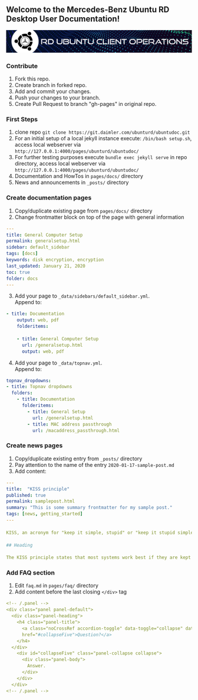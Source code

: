## Welcome to the Mercedes-Benz Ubuntu RD Desktop User Documentation!

[![Ubuntu client operations](/images/ubuntu_client_operations.png)](https://git.daimler.com/pages/ubunturd/ubuntudoc/)

### Contribute
1. Fork this repo.
2. Create branch in forked repo.
3. Add and commit your changes.
4. Push your changes to your branch.
5. Create Pull Request to branch "gh-pages" in original repo.

### First Steps
1. clone repo `git clone https://git.daimler.com/ubunturd/ubuntudoc.git`
2. For an initial setup of a local jekyll instance execute: `/bin/bash setup.sh`, access local webserver via `http://127.0.0.1:4000/pages/ubunturd/ubuntudoc/`
3. For further testing purposes execute `bundle exec jekyll serve` in repo directory, access local webserver via `http://127.0.0.1:4000/pages/ubunturd/ubuntudoc/`
4. Documentation and HowTos in `pages/docs/` directory
5. News and announcements in `_posts/` directory

### Create documentation pages
1. Copy/duplicate existing page from `pages/docs/` directory
2. Change frontmatter block on top of the page with general information
```YAML
---
title: General Computer Setup 
permalink: generalsetup.html
sidebar: default_sidebar
tags: [docs]
keywords: disk encryption, encryption
last_updated: January 21, 2020
toc: true
folder: docs
---
```
3. Add your page to `_data/sidebars/default_sidebar.yml`. <br>Append to:
```YAML
- title: Documentation
    output: web, pdf
    folderitems:

    - title: General Computer Setup
      url: /generalsetup.html
      output: web, pdf
```
4. Add your page to `_data/topnav.yml`. <br>Append to:
```YAML
topnav_dropdowns:
- title: Topnav dropdowns
  folders:
    - title: Documentation
      folderitems:
        - title: General Setup
          url: /generalsetup.html
        - title: MAC address passthrough
          url: /macaddress_passthrough.html
```

### Create news pages
1. Copy/duplicate existing entry from `_posts/` directory
2. Pay attention to the name of the entry `2020-01-17-sample-post.md`
3. Add content:
```YAML
---
title:  "KISS principle"
published: true
permalink: samplepost.html
summary: "This is some summary frontmatter for my sample post."
tags: [news, getting_started]
---

KISS, an acronym for "keep it simple, stupid" or "keep it stupid simple", is a design principle noted by the U.S. Navy in 1960.

## Heading

The KISS principle states that most systems work best if they are kept simple rather than made complicated
```

### Add FAQ section
1. Edit `faq.md` in `pages/faq/` directory
2. Add content before the last closing `</div>` tag
```YAML
<!-- /.panel -->
<div class="panel panel-default">
  <div class="panel-heading">
    <h4 class="panel-title">
      <a class="noCrossRef accordion-toggle" data-toggle="collapse" data-parent="#accordion" 
      href="#collapseFive">Question?</a>
    </h4>
  </div>
    <div id="collapseFive" class="panel-collapse collapse">
      <div class="panel-body">
        Answer.
      </div>
    </div>
  </div>
<!-- /.panel -->
```


